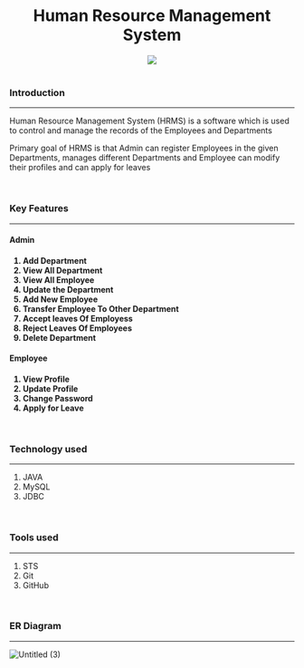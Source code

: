 <h1 align="center" >Human Resource Management System</h1>
<div align="center"><img src="https://user-images.githubusercontent.com/108060013/221414653-f9a06405-1a1e-4b5e-a1f6-e361f4589574.png"></div>

<br>
    <h3>Introduction</h3>
    <hr>
    <p>Human Resource Management System (HRMS) is a software which is used to control and manage the records of the Employees and Departments</p>
    <p>Primary goal of HRMS is that Admin can register Employees in the given Departments,  manages different Departments and Employee can modify their profiles and can apply for leaves</p>
    <br>
    <h3>Key Features</h3>
    <hr>
    <h4>Admin<h4>
    <ol>
        <li>Add Department</li>
        <li>View All Department</li>
        <li>View All Employee</li>
        <li>Update the Department</li>
        <li>Add New Employee</li>
        <li>Transfer Employee To Other Department</li>
        <li>Accept leaves Of Employess</li>
        <li>Reject Leaves Of Employees</li>
        <li>Delete Department</li>
    </ol>
    <h4>Employee<h4>
    <ol>
        <li>View Profile</li>
        <li>Update Profile</li>
        <li>Change Password</li>
        <li>Apply for Leave</li>
    </ol>
    <br>
    <h3>Technology used</h3>
    <hr>
    <ol>
        <li>JAVA</li>
        <li>MySQL</li>
        <li>JDBC</li>
    </ol>
    <br>
    <h3>Tools used</h3>
    <hr>
    <ol>
        <li>STS</li>
        <li>Git</li>
        <li>GitHub</li>
    </ol>
    <br>
    <h3>ER Diagram</h3>
    <hr>
    
![Untitled (3)](https://user-images.githubusercontent.com/108060013/221413353-8c99163a-d048-4e67-85c9-63182b9f5ca3.png)
  <!--<br>
  <h3>Feedback</h3>
    <hr>
    <p>Valuable feedback will be appreciated. You can reach out to me via below medium</p>
    <ul>
       <li><a href="https://www.linkedin.com/in/Im-vishalanand/">LinkedIn</a></li>
    </ul>-->
